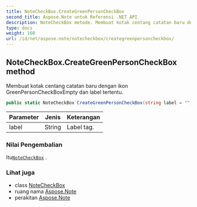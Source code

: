 ```yaml
---
title: NoteCheckBox.CreateGreenPersonCheckBox
second_title: Aspose.Note untuk Referensi .NET API
description: NoteCheckBox metode. Membuat kotak centang catatan baru dengan ikon GreenPersonCheckBoxEmpty dan label tertentu.
type: docs
weight: 160
url: /id/net/aspose.note/notecheckbox/creategreenpersoncheckbox/
---
```

## NoteCheckBox.CreateGreenPersonCheckBox method

Membuat kotak centang catatan baru dengan ikon GreenPersonCheckBoxEmpty dan label tertentu.

```csharp
public static NoteCheckBox CreateGreenPersonCheckBox(string label = "")
```

| Parameter | Jenis | Keterangan |
| --- | --- | --- |
| label | String | Label tag. |

### Nilai Pengembalian

Itu[`NoteCheckBox`](../) .

### Lihat juga

* class [NoteCheckBox](../)
* ruang nama [Aspose.Note](../../notecheckbox/)
* perakitan [Aspose.Note](../../../)


